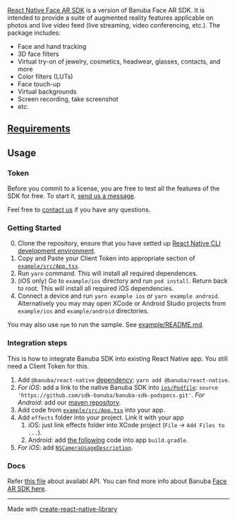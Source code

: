 [React Native Face AR SDK](https://www.banuba.com/facear-sdk/face-filters) is 
a version of Banuba Face AR SDK. It is intended to provide a suite of augmented 
reality features applicable on photos and live video feed (live streaming, 
video conferencing, etc.). The package includes:

* Face and hand tracking
* 3D face filters
* Virtual try-on of jewelry, cosmetics, headwear, glasses, contacts, and more
* Color filters (LUTs)
* Face touch-up
* Virtual backgrounds
* Screen recording, take screenshot
* etc.

## [Requirements](https://docs.banuba.com/face-ar-sdk-v1/overview/system_requirements)

## Usage

### Token
Before you commit to a license, you are free to test all the features of the SDK for free. To start it, [send us a message](https://www.banuba.com/facear-sdk/face-filters#form).  


Feel free to [contact us](https://docs.banuba.com/face-ar-sdk-v1/support) if you have any questions.

### Getting Started

0. Clone the repository, ensure that you have setted up [React Native CLI development environment](https://reactnative.dev/docs/environment-setup).
1. Copy and Paste your Client Token into appropriate section of [`example/src/App.tsx`](example/src/App.tsx#L18).
2. Run `yarn` command. This will install all required dependences.
3. (iOS only) Go to `example/ios` directory and run `pod install`. Return back to root. This will install all required iOS dependencies.
4. Connect a device and run `yarn example ios` or `yarn example android`. Alternatively you may may open XCode or Android Studio projects from
`example/ios` and `example/android` directories.

You may also use `npm` to run the sample. See [example/README.md](example/README.md).

### Integration steps

This is how to integrate Banuba SDK into existing React Native app. You still need a Client Token for this.

1. Add `@banuba/react-native` [dependency](https://www.npmjs.com/package/@banuba/react-native): `yarn add @banuba/react-native`.
2. *For iOS*: add a link to the native Banuba SDK into [`ios/Podfile`](example/ios/Podfile#L13): `source 'https://github.com/sdk-banuba/banuba-sdk-podspecs.git'`.
    *For Android*: add our [maven repository](example/android/build.gradle#L13).
3. Add code from [`example/src/App.tsx`](example/src/App.tsx) into your app.
4. Add `effects` folder into your project. Link it with your app
    1. iOS: just link effects folder into XCode project (`File` -> `Add Files to ...`).
    2. Android: add [the following](example/android/app/build.gradle#L132) code into app `build.gradle`. 
5. *For iOS*: add [`NSCameraUsageDescription`](example/ios/ReactNativeExample/Info.plist#L34).

### Docs
Refer [this file](src/index.tsx) about availabl API. You can find more info about Banuba [Face AR SDK here](https://docs.banuba.com/). 

---

Made with [create-react-native-library](https://github.com/callstack/react-native-builder-bob)
